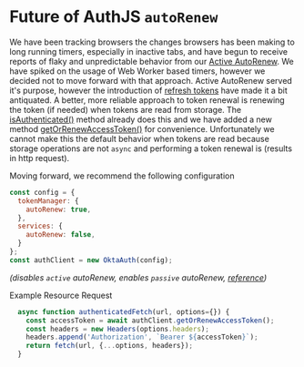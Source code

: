 #  Future of AuthJS `autoRenew`

We have been tracking browsers the changes browsers has been making to long running timers, especially in inactive tabs, and have begun to receive reports of flaky and unpredictable behavior from our [Active AutoRenew](../README.md#autorenew-1). We have spiked on the usage of Web Worker based timers, however we decided not to move forward with that approach. Active AutoRenew served it's purpose, however the introduction of [refresh tokens](https://developer.okta.com/docs/guides/refresh-tokens/main/#about-refresh-tokens) have made it a bit antiquated. A better, more reliable approach to token renewal is renewing the token (if needed) when tokens are read from storage. The [isAuthenticated()](../README.md#isauthenticatedoptions) method already does this and we have added a new method [getOrRenewAccessToken()](../README.md#getorrenewaccesstoken) for convenience. Unfortunately we cannot make this the default behavior when tokens are read because storage operations are not `async` and performing a token renewal is (results in http request). 

Moving forward, we recommend the following configuration

```javascript
const config = {
  tokenManager: {
    autoRenew: true,
  },
  services: {
    autoRenew: false,
  }
};
const authClient = new OktaAuth(config);
```
*(disables `active` autoRenew, enables `passive` autoRenew, [reference]((../README.md#autorenew-1)))*

Example Resource Request
```javascript
  async function authenticatedFetch(url, options={}) {
    const accessToken = await authClient.getOrRenewAccessToken();
    const headers = new Headers(options.headers);
    headers.append('Authorization', `Bearer ${accessToken}`);
    return fetch(url, {...options, headers});
  }
```
